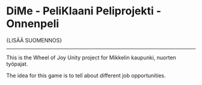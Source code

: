 # DiMe - PeliKlaani Peliprojekti - Onnenpeli

{LISÄÄ SUOMENNOS}

------------------------------------------------------------------------------

This is the Wheel of Joy Unity project for Mikkelin kaupunki, nuorten työpajat.

The idea for this game is to tell about different job opportunities.
